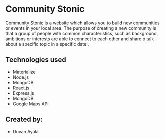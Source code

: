# Community Stonic

Community Stonic is a website which allows you to build new communities or events in your local area. The purpose of creating a new community is that a group of people with common characteristics, such as background, ambitions or interests are able to connect to each other and share o talk about a specific topic in a specific date!.

## Technologies used
- Materialize
- Node.js
- MongoDB
- React.js
- Express.js
- MongoDB
- Google Maps API

## Created by:
- Duvan Ayala